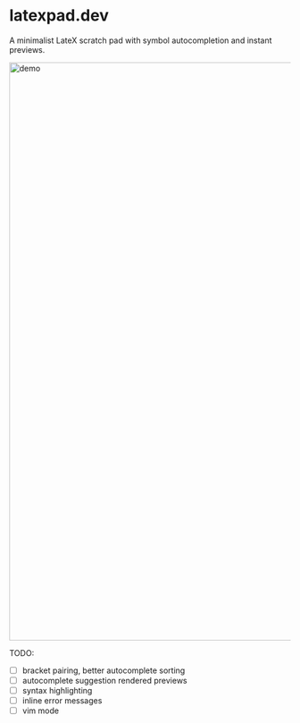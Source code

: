 # latexpad.dev

A minimalist LateX scratch pad with symbol autocompletion and instant previews.

<img width="1035" alt="demo" src="https://user-images.githubusercontent.com/7585078/142719405-34fcbb1e-e621-49c6-a9c2-51b8f057792a.png">

TODO:

-   [ ] bracket pairing, better autocomplete sorting
-   [ ] autocomplete suggestion rendered previews
-   [ ] syntax highlighting
-   [ ] inline error messages
-   [ ] vim mode
